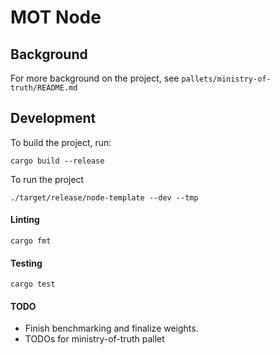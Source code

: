 # MOT Node #

## Background ##
For more background on the project, see `pallets/ministry-of-truth/README.md`

## Development ##
To build the project, run:
```shell
cargo build --release
```
To run the project
```shell
./target/release/node-template --dev --tmp
```

#### Linting ####
```shell
cargo fmt
```

#### Testing ####
```shell
cargo test
```

#### TODO ####
- Finish benchmarking and finalize weights.
- TODOs for ministry-of-truth pallet
